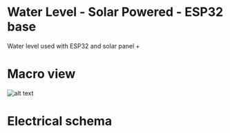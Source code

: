 # Water Level  - Solar Powered - ESP32 base

Water level used with ESP32 and solar panel + 

# Macro view

![alt text](https://github.com/leclampin44/images/macrodiagram.png=true)

# Electrical schema



# 

